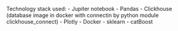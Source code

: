 Technology stack used:
    - Jupiter notebook
    - Pandas
    - Clickhouse (database image in docker with connectin by python module clickhouse_connect)
    - Plotly
    - Docker
    - sklearn
    - catBoost 
